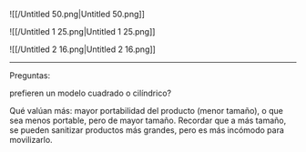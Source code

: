 ![[/Untitled 50.png|Untitled 50.png]]

![[/Untitled 1 25.png|Untitled 1 25.png]]

![[/Untitled 2 16.png|Untitled 2 16.png]]

---

Preguntas:

prefieren un modelo cuadrado o cilíndrico?

Qué valúan más: mayor portabilidad del producto (menor tamaño), o que sea menos portable, pero de mayor tamaño. Recordar que a más tamaño, se pueden sanitizar productos más grandes, pero es más incómodo para movilizarlo.
